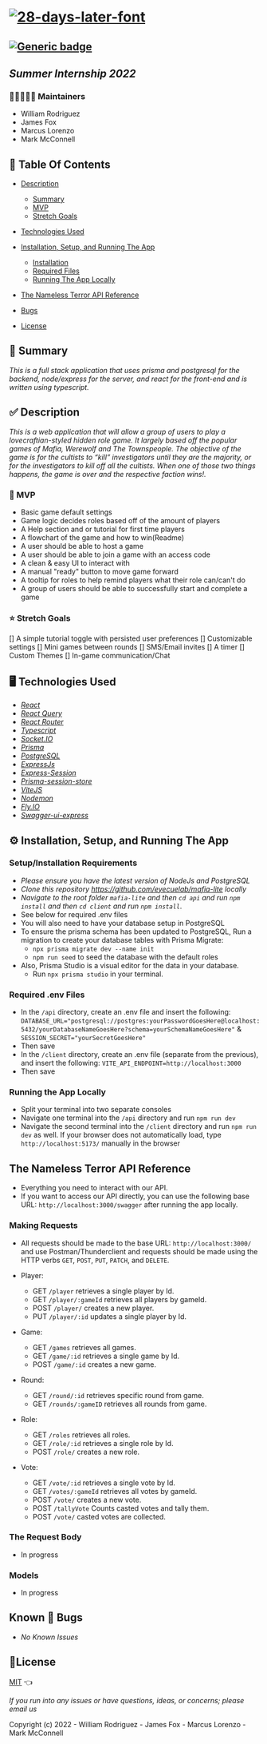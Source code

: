# <a href="https://fontmeme.com/28-days-later-font/"><img src="https://fontmeme.com/permalink/220921/5ac21dc9e124a866294624f7adbab248.png" alt="28-days-later-font" border="0"></a>

## [![Generic badge](https://img.shields.io/static/v1?label=CLICK-HERE&message=TO-PLAY-THE-NAMLESS-TERROR&color=important)](https://nameless-terror.rodrikki.com/)
## _Summer Internship 2022_

### 🧑🏽‍🤝‍🧑🏼 Maintainers

- William Rodriguez
- James Fox
- Marcus Lorenzo
- Mark McConnell

## 📂 Table Of Contents

- [Description](#description)
  - [Summary](#summary)
  - [MVP](#mvp)
  - [Stretch Goals](#stretch-goals)

- [Technologies Used](#technologies-used)
- [Installation, Setup, and Running The App](#installation-setup-and-running-the-app)
  - [Installation](#installation)
  - [Required Files](#required-files)
  - [Running The App Locally](#running-the-app-locally)
- [The Nameless Terror API Reference](#the-mafia-api-reference)
- [Bugs](#bugs)
- [License](#license)

## 📝 Summary <a id="summary"></a>

_This is a full stack application that uses prisma and postgresql for the backend, node/express for the server, and react for the front-end and is written using typescript._

## ✅ Description <a id="description"></a>

_This is a web application that will allow a group of users to play a lovecraftian-styled hidden role game. It largely based off the popular games of Mafia, Werewolf and The Townspeople. The objective of the game is for the cultists to “kill” investigators until they are the majority, or for the investigators to kill off all the cultists. When one of those two things happens, the game is over and the respective faction wins!._

### 🎯 MVP <a id="mvp"></a>

- Basic game default settings
- Game logic decides roles based off of the amount of players
- A Help section and or tutorial for first time players
- A flowchart of the game and how to win(Readme)
- A user should be able to host a game
- A user should be able to join a game with an access code
- A clean & easy UI to interact with
- A manual "ready" button to move game forward
- A tooltip for roles to help remind players what their role can/can't do
- A group of users should be able to successfully start and complete a game

### ⭐ Stretch Goals <a id="stretch-goals"></a>

[] A simple tutorial toggle with persisted user preferences
[] Customizable settings
[] Mini games between rounds
[] SMS/Email invites
[] A timer
[] Custom Themes
[] In-game communication/Chat

## 🖥️ Technologies Used <a id="technologies-used"></a>

- _[React](https://reactjs.org/)_
- _[React Query](https://tanstack.com/query/v4/?from=reactQueryV3&original=https://react-query-v3.tanstack.com/)_
- _[React Router](https://reactrouter.com/)_
- _[Typescript](https://www.typescriptlang.org/)_
- _[Socket.IO](https://socket.io/)_
- _[Prisma](https://www.prisma.io/)_
- _[PostgreSQL](https://www.postgresql.org/)_
- _[ExpressJs](https://expressjs.com/)_
- _[Express-Session](https://www.npmjs.com/package/express-session/v/1.17.3)_
- _[Prisma-session-store](https://www.npmjs.com/package/@quixo3/prisma-session-store)_
- _[ViteJS](https://vitejs.dev/)_
- _[Nodemon](https://www.npmjs.com/package/nodemon)_
- _[Fly.IO](https://fly.io/)_
- _[Swagger-ui-express](https://www.npmjs.com/package/swagger-ui-express)_

## ⚙️ Installation, Setup, and Running The App <a id="installation-setup-and-running-the-app"></a>

### Setup/Installation Requirements <a id="installation"></a>

- _Please ensure you have the latest version of NodeJs and PostgreSQL_
- _Clone this repository <https://github.com/eyecuelab/mafia-lite> locally_
- _Navigate to the root folder `mafia-lite` and then `cd api` and run `npm install` and then `cd client` and run `npm install`_.
- See below for required .env files
- You will also need to have your database setup in PostgreSQL
- To ensure the prisma schema has been updated to PostgreSQL, Run a migration to create your database tables with Prisma Migrate:
  - `npx prisma migrate dev --name init`
  - `npm run seed` to seed the database with the default roles
- Also, Prisma Studio is a visual editor for the data in your database.
  - Run `npx prisma studio` in your terminal.

### Required .env Files <a id="required-files"></a>

- In the `/api` directory, create an .env file and insert the following: `DATABASE_URL="postgresql://postgres:yourPasswordGoesHere@localhost:5432/yourDatabaseNameGoesHere?schema=yourSchemaNameGoesHere"` & `SESSION_SECRET="yourSecretGoesHere"`
- Then save
- In the `/client` directory, create an .env file (separate from the previous), and insert the following: `VITE_API_ENDPOINT=http://localhost:3000`
- Then save

### Running the App Locally <a id="running-the-app-locally"></a>

- Split your terminal into two separate consoles
- Navigate one terminal into the `/api` directory and run `npm run dev`
- Navigate the second terminal into the `/client` directory and run `npm run dev` as well. If your browser does not automatically load, type `http://localhost:5173/` manually in the browser

## The Nameless Terror API Reference <a id="the-mafia-api-reference"></a>

- Everything you need to interact with our API.
- If you want to access our API directly, you can use the following base URL: `http://localhost:3000/swagger` after running the app locally.

### Making Requests

- All requests should be made to the base URL: `http://localhost:3000/` and use Postman/Thunderclient and requests should be made using the HTTP verbs `GET`, `POST`, `PUT`, `PATCH`, and `DELETE`.

- Player:
  - GET `/player` retrieves a single player by Id.
  - GET `/player/:gameId` retrieves all players by gameId.
  - POST `/player/` creates a new player.
  - PUT `/player/:id` updates a single player by Id.

- Game:
  - GET `/games` retrieves all games.
  - GET `/game/:id` retrieves a single game by Id.
  - POST `/game/:id` creates a new game.

- Round:
  - GET `/round/:id` retrieves specific round from game.
  - GET `/rounds/:gameID` retrieves all rounds from game.

- Role:
  - GET `/roles` retrieves all roles.
  - GET `/role/:id` retrieves a single role by Id.
  - POST `/role/` creates a new role.

- Vote:
  - GET `/vote/:id` retrieves a single vote by Id.
  - GET `/votes/:gameId` retrieves all votes by gameId.
  - POST `/vote/` creates a new vote.
  - POST `/tallyVote` Counts casted votes and tally them.
  - POST `/vote/` casted votes are collected.

### The Request Body

- In progress

### Models

- In progress

## Known 🐛 Bugs <a id="bugs"></a>

- _No Known Issues_

## 🎫License <a id="license"></a>

[MIT](LICENSE) 👈

_If you run into any issues or have questions, ideas, or concerns;  please email us_

Copyright (c) 2022 - William Rodriguez - James Fox - Marcus Lorenzo - Mark McConnell
